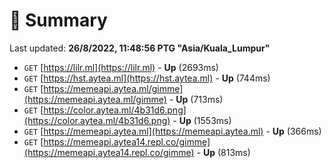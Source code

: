 # 📖 Summary
Last updated: **26/8/2022, 11:48:56 PTG "Asia/Kuala_Lumpur"**

- `GET` [https://lilr.ml](https://lilr.ml) - **Up** (2693ms)
- `GET` [https://hst.aytea.ml](https://hst.aytea.ml) - **Up** (744ms)
- `GET` [https://memeapi.aytea.ml/gimme](https://memeapi.aytea.ml/gimme) - **Up** (713ms)
- `GET` [https://color.aytea.ml/4b31d6.png](https://color.aytea.ml/4b31d6.png) - **Up** (1553ms)
- `GET` [https://memeapi.aytea.ml](https://memeapi.aytea.ml) - **Up** (366ms)
- `GET` [https://memeapi.aytea14.repl.co/gimme](https://memeapi.aytea14.repl.co/gimme) - **Up** (813ms)
